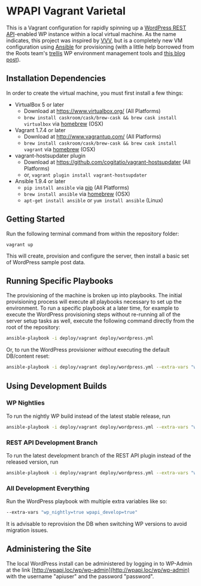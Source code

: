 # WPAPI Vagrant Varietal

This is a Vagrant configuration for rapidly spinning up a [WordPress REST API](https://github.com/wp-api/wp-api)-enabled WP instance within a local virtual machine. As the name indicates, this project was inspired by [VVV](https://github.com/varying-vagrant-vagrants/vvv/tree), but is a completely new VM configuration using [Ansible]() for provisioning (with a little help borrowed from the Roots team's [trellis](https://github.com/roots/trellis) WP environment management tools and [this blog post](https://lamosty.com/2015/04/automated-wordpress-installation-with-ansible/)).

## Installation Dependencies

In order to create the virtual machine, you must first install a few things:

- VirtualBox 5 or later
    + Download at https://www.virtualbox.org/ (All Platforms)
    + `brew install caskroom/cask/brew-cask && brew cask install virtualbox` via [homebrew](http://brew.sh/) (OSX)
- Vagrant 1.7.4 or later
    + Download at http://www.vagrantup.com/ (All Platforms)
    + `brew install caskroom/cask/brew-cask && brew cask install vagrant` via [homebrew](http://brew.sh/) (OSX)
- vagrant-hostsupdater plugin
    + Download at https://github.com/cogitatio/vagrant-hostsupdater (All Platforms)
    + or, `vagrant plugin install vagrant-hostsupdater`
- Ansible 1.9.4 or later
    + `pip install ansible` via [pip](http://pip.readthedocs.org/en/latest/installing.html) (All Platforms)
    + `brew install ansible` via [homebrew](http://brew.sh/) (OSX)
    + `apt-get install ansible` or `yum install ansible` (Linux)

## Getting Started

Run the following terminal command from within the repository folder:

```
vagrant up
```

This will create, provision and configure the server, then install a basic set of WordPress sample post data.

## Running Specific Playbooks

The provisioning of the machine is broken up into playbooks. The initial provisioning process will execute all playbooks necessary to set up the environment. To run a specific playbook at a later time, for example to execute the WordPress provisioning steps without re-running all of the server setup tasks as well, execute the following command directly from the root of the repository:

```sh
ansible-playbook -i deploy/vagrant deploy/wordpress.yml
```
Or, to run the WordPress provisioner _without_ executing the default DB/content reset:
```sh
ansible-playbook -i deploy/vagrant deploy/wordpress.yml --extra-vars "wp_empty_db=false"
```

## Using Development Builds

### WP Nightlies

To run the nightly WP build instead of the latest stable release, run

```sh
ansible-playbook -i deploy/vagrant deploy/wordpress.yml --extra-vars "wp_nightly=true"
```

### REST API Development Branch

To run the latest development branch of the REST API plugin instead of the released version, run

```sh
ansible-playbook -i deploy/vagrant deploy/wordpress.yml --extra-vars "wpapi_develop=true"
```

### All Development Everything

Run the WordPress playbook with multiple extra variables like so:

```sh
--extra-vars "wp_nightly=true wpapi_develop=true"
```

It is advisable to reprovision the DB when switching WP versions to avoid migration issues.

## Administering the Site

The local WordPress install can be administered by logging in to WP-Admin at the link [http://wpapi.loc/wp/wp-admin](http://wpapi.loc/wp/wp-admin) with the username "apiuser" and the password "password".

